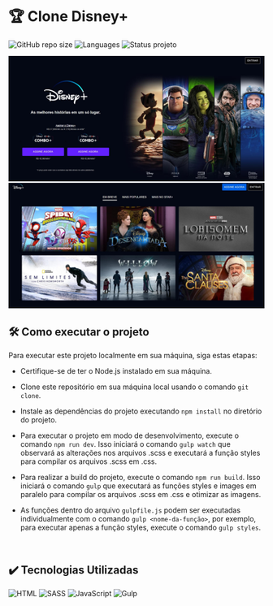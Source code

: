 # 🏆 Clone Disney+
![GitHub repo size](https://img.shields.io/github/repo-size/BrunoOliveira16/disney-clone?style=for-the-badge)
![Languages](https://img.shields.io/github/languages/count/BrunoOliveira16/disney-clone?style=for-the-badge)
![Status projeto](https://img.shields.io/badge/STATUS-EM%20DESENVOLVIMENTO-blue?style=for-the-badge)

<img src="./assets/screenshot-01.jpg" alt="screenshot do projeto">

<br>

<img src="./assets/screenshot-02.jpg" alt="screenshot do projeto">

<br>

## 🛠️ Como executar o projeto
Para executar este projeto localmente em sua máquina, siga estas etapas:

- Certifique-se de ter o Node.js instalado em sua máquina.

- Clone este repositório em sua máquina local usando o comando ``git clone``.

- Instale as dependências do projeto executando ``npm install`` no diretório do projeto.

- Para executar o projeto em modo de desenvolvimento, execute o comando ``npm run dev``. Isso iniciará o comando ``gulp watch`` que observará as alterações nos arquivos .scss e executará a função styles para compilar os arquivos .scss em .css.

- Para realizar a build do projeto, execute o comando ``npm run build``. Isso iniciará o comando ``gulp`` que executará as funções styles e images em paralelo para compilar os arquivos .scss em .css e otimizar as imagens.

- As funções dentro do arquivo ``gulpfile.js`` podem ser executadas individualmente com o comando ``gulp <nome-da-função>``, por exemplo, para executar apenas a função styles, execute o comando ``gulp styles``.

<br>

## ✔️ Tecnologias Utilizadas
![HTML](https://img.shields.io/badge/HTML5-E34F26?style=for-the-badge&logo=html5&logoColor=white)
![SASS](https://img.shields.io/badge/Sass-CC6699?style=for-the-badge&logo=sass&logoColor=white)
![JavaScript](https://img.shields.io/badge/JavaScript-323330?style=for-the-badge&logo=javascript&logoColor=F7DF1E)
![Gulp](https://img.shields.io/badge/Gulp-CF4647?style=for-the-badge&logo=gulp&logoColor=white)
